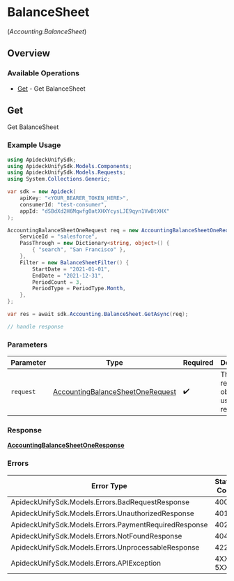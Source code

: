 # BalanceSheet
(*Accounting.BalanceSheet*)

## Overview

### Available Operations

* [Get](#get) - Get BalanceSheet

## Get

Get BalanceSheet

### Example Usage

```csharp
using ApideckUnifySdk;
using ApideckUnifySdk.Models.Components;
using ApideckUnifySdk.Models.Requests;
using System.Collections.Generic;

var sdk = new Apideck(
    apiKey: "<YOUR_BEARER_TOKEN_HERE>",
    consumerId: "test-consumer",
    appId: "dSBdXd2H6Mqwfg0atXHXYcysLJE9qyn1VwBtXHX"
);

AccountingBalanceSheetOneRequest req = new AccountingBalanceSheetOneRequest() {
    ServiceId = "salesforce",
    PassThrough = new Dictionary<string, object>() {
        { "search", "San Francisco" },
    },
    Filter = new BalanceSheetFilter() {
        StartDate = "2021-01-01",
        EndDate = "2021-12-31",
        PeriodCount = 3,
        PeriodType = PeriodType.Month,
    },
};

var res = await sdk.Accounting.BalanceSheet.GetAsync(req);

// handle response
```

### Parameters

| Parameter                                                                                     | Type                                                                                          | Required                                                                                      | Description                                                                                   |
| --------------------------------------------------------------------------------------------- | --------------------------------------------------------------------------------------------- | --------------------------------------------------------------------------------------------- | --------------------------------------------------------------------------------------------- |
| `request`                                                                                     | [AccountingBalanceSheetOneRequest](../../Models/Requests/AccountingBalanceSheetOneRequest.md) | :heavy_check_mark:                                                                            | The request object to use for the request.                                                    |

### Response

**[AccountingBalanceSheetOneResponse](../../Models/Requests/AccountingBalanceSheetOneResponse.md)**

### Errors

| Error Type                                            | Status Code                                           | Content Type                                          |
| ----------------------------------------------------- | ----------------------------------------------------- | ----------------------------------------------------- |
| ApideckUnifySdk.Models.Errors.BadRequestResponse      | 400                                                   | application/json                                      |
| ApideckUnifySdk.Models.Errors.UnauthorizedResponse    | 401                                                   | application/json                                      |
| ApideckUnifySdk.Models.Errors.PaymentRequiredResponse | 402                                                   | application/json                                      |
| ApideckUnifySdk.Models.Errors.NotFoundResponse        | 404                                                   | application/json                                      |
| ApideckUnifySdk.Models.Errors.UnprocessableResponse   | 422                                                   | application/json                                      |
| ApideckUnifySdk.Models.Errors.APIException            | 4XX, 5XX                                              | \*/\*                                                 |